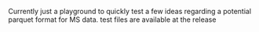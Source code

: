 Currently just a playground to quickly test a few ideas regarding a potential parquet format for MS data.
test files are available at the release
